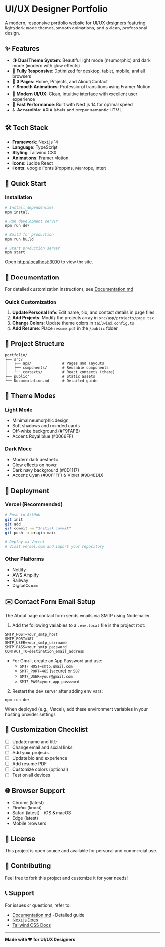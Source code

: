 # UI/UX Designer Portfolio

A modern, responsive portfolio website for UI/UX designers featuring light/dark mode themes, smooth animations, and a clean, professional design.

## ✨ Features

- 🌗 **Dual Theme System**: Beautiful light mode (neumorphic) and dark mode (modern with glow effects)
- 📱 **Fully Responsive**: Optimized for desktop, tablet, mobile, and all browsers
- 🎨 **3 Pages**: Home, Projects, and About/Contact
- ⚡ **Smooth Animations**: Professional transitions using Framer Motion
- 🎯 **Modern UI/UX**: Clean, intuitive interface with excellent user experience
- 🚀 **Fast Performance**: Built with Next.js 14 for optimal speed
- ♿ **Accessible**: ARIA labels and proper semantic HTML

## 🛠️ Tech Stack

- **Framework**: Next.js 14
- **Language**: TypeScript
- **Styling**: Tailwind CSS
- **Animations**: Framer Motion
- **Icons**: Lucide React
- **Fonts**: Google Fonts (Poppins, Manrope, Inter)

## 🚀 Quick Start

### Installation

```bash
# Install dependencies
npm install

# Run development server
npm run dev

# Build for production
npm run build

# Start production server
npm start
```

Open [http://localhost:3000](http://localhost:3000) to view the site.

## 📖 Documentation

For detailed customization instructions, see [Documentation.md](./Documentation.md)

### Quick Customization

1. **Update Personal Info**: Edit name, bio, and contact details in page files
2. **Add Projects**: Modify the projects array in `src/app/projects/page.tsx`
3. **Change Colors**: Update theme colors in `tailwind.config.ts`
4. **Add Resume**: Place `resume.pdf` in the `/public` folder

## 📁 Project Structure

```
portfolio/
├── src/
│   ├── app/              # Pages and layouts
│   ├── components/       # Reusable components
│   └── contexts/         # React contexts (theme)
├── public/               # Static assets
└── Documentation.md      # Detailed guide
```

## 🎨 Theme Modes

### Light Mode
- Minimal neumorphic design
- Soft shadows and rounded cards
- Off-white background (#F9FAFB)
- Accent: Royal blue (#0066FF)

### Dark Mode
- Modern dark aesthetic
- Glow effects on hover
- Dark navy background (#0D1117)
- Accent: Cyan (#00FFFF) & Violet (#9D4EDD)

## 🚀 Deployment

### Vercel (Recommended)

```bash
# Push to GitHub
git init
git add .
git commit -m "Initial commit"
git push -u origin main

# Deploy on Vercel
# Visit vercel.com and import your repository
```

### Other Platforms
- Netlify
- AWS Amplify
- Railway
- DigitalOcean

## ✉️ Contact Form Email Setup

The About page contact form sends emails via SMTP using Nodemailer.

1) Add the following variables to a `.env.local` file in the project root:

```
SMTP_HOST=your_smtp_host
SMTP_PORT=587
SMTP_USER=your_smtp_username
SMTP_PASS=your_smtp_password
CONTACT_TO=destination_email_address
```

- For Gmail, create an App Password and use:
  - `SMTP_HOST=smtp.gmail.com`
  - `SMTP_PORT=465` (secure) or `587`
  - `SMTP_USER=your@gmail.com`
  - `SMTP_PASS=your_app_password`

2) Restart the dev server after adding env vars:

```
npm run dev
```

When deployed (e.g., Vercel), add these environment variables in your hosting provider settings.

## 📝 Customization Checklist

- [ ] Update name and title
- [ ] Change email and social links
- [ ] Add your projects
- [ ] Update bio and experience
- [ ] Add resume PDF
- [ ] Customize colors (optional)
- [ ] Test on all devices

## 🌐 Browser Support

- Chrome (latest)
- Firefox (latest)
- Safari (latest) - iOS & macOS
- Edge (latest)
- Mobile browsers

## 📄 License

This project is open source and available for personal and commercial use.

## 🤝 Contributing

Feel free to fork this project and customize it for your needs!

## 📞 Support

For issues or questions, refer to:
- [Documentation.md](./Documentation.md) - Detailed guide
- [Next.js Docs](https://nextjs.org/docs)
- [Tailwind CSS Docs](https://tailwindcss.com/docs)

---

**Made with ❤️ for UI/UX Designers**
